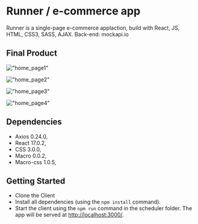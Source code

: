 # Runner / e-commerce app

Runner is a single-page e-commerce applaction, build with React, JS, HTML, CSS3, SASS, AJAX. 
Back-end: mockapi.io


## Final Product


!["home_page1"](https://github.com/andrewbidylo/shoes-store/blob/master/docs/home_page1.png?raw=true)

!["home_page2"](https://github.com/andrewbidylo/shoes-store/blob/master/docs/home_page2.png?raw=true)

!["home_page3"](https://github.com/andrewbidylo/shoes-store/blob/master/docs/home_page3.png?raw=true)

!["home_page4"](https://github.com/andrewbidylo/shoes-store/blob/master/docs/home_page4.png?raw=true)

## Dependencies

- Axios 0.24.0,
- React 17.0.2,
- CSS 3.0.0,
- Macro 0.0.2,
- Macro-css 1.0.5,

## Getting Started

- Clone the Client
- Install all dependencies (using the `npm install` command).
- Start the client using the `npm run` command in the scheduler folder. The app will be served at <http://localhost:3000/>.
